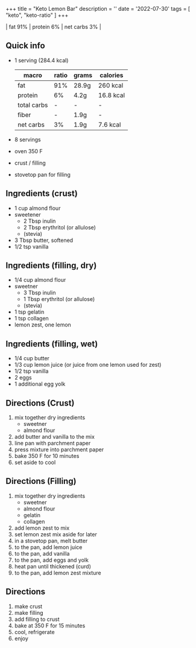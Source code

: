 +++
title = "Keto Lemon Bar"
description = ''
date = '2022-07-30'
tags = [
    "keto",
    "keto-ratio"
]
+++

| fat 91% | protein 6% | net carbs 3% |

## Quick info
- 1 serving (284.4 kcal)

    | macro | ratio | grams | calories |
    | ---  | --- | --- | --- |
    | fat | 91% | 28.9g | 260 kcal |
    | protein | 6% | 4.2g | 16.8 kcal |
    | total carbs | - | - | - |
    | fiber | - | 1.9g | - |
    | net carbs | 3% | 1.9g | 7.6 kcal |
- 8 servings
- oven 350 F
- crust / filling
- stovetop pan for filling

## Ingredients (crust)
- 1 cup almond flour
- sweetener
    - 2 Tbsp inulin
    - 2 Tbsp erythritol (or allulose)
    - (stevia)
- 3 Tbsp butter, softened
- 1/2 tsp vanilla

## Ingredients (filling, dry)
- 1/4 cup almond flour
- sweetner
    - 3 Tbsp inulin
    - 1 Tbsp erythritol (or allulose)
    - (stevia)
- 1 tsp gelatin
- 1 tsp collagen
- lemon zest, one lemon

## Ingredients (filling, wet)
- 1/4 cup butter
- 1/3 cup lemon juice (or juice from one lemon used for zest)
- 1/2 tsp vanilla
- 2 eggs
- 1 additional egg yolk

## Directions (Crust)
1. mix together dry ingredients
    - sweetner
    - almond flour
1. add butter and vanilla to the mix
1. line pan with parchment paper
1. press mixture into parchment paper
1. bake 350 F for 10 minutes
1. set aside to cool

## Directions (Filling)
1. mix together dry ingredients
    - sweetner
    - almond flour
    - gelatin
    - collagen
1. add lemon zest to mix
1. set lemon zest mix aside for later
1. in a stovetop pan, melt butter
1. to the pan, add lemon juice
1. to the pan, add vanilla
1. to the pan, add eggs and yolk
1. heat pan until thickened (curd)
1. to the pan, add lemon zest mixture

## Directions
1. make crust
1. make filling
1. add filling to crust
1. bake at 350 F for 15 minutes
1. cool, refrigerate
1. enjoy
